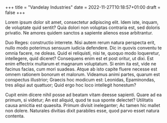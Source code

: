 +++
title = "Vandelay Industries"
date = 2022-11-27T10:18:57+01:00
draft = false
+++

Lorem ipsum dolor sit amet, consectetur adipiscing elit. Idem iste,
inquam, de voluptate quid sentit? Quia dolori non voluptas contraria
est, sed doloris privatio. Ne amores quidem sanctos a sapiente alienos
esse arbitrantur.

Duo Reges: constructio interrete. Nisi autem rerum natura perspecta
erit, nullo modo poterimus sensuum iudicia defendere. Dic in quovis
conventu te omnia facere, ne doleas. Quid ei reliquisti, nisi te,
quoquo modo loqueretur, intellegere, quid diceret? Consequens enim est
et post oritur, ut dixi. Est enim effectrix multarum et magnarum
voluptatum. Si enim ita est, vide ne facinus facias, cum mori
suadeas. Atque ab isto capite fluere necesse est omnem rationem
bonorum et malorum. Videamus animi partes, quarum est conspectus
illustrior; Graecis hoc modicum est: Leonidas, Epaminondas, tres
aliqui aut quattuor; Quid ergo hoc loco intellegit honestum?

Cupit enim dícere nihil posse ad beatam vitam deesse sapienti. Quare
ad ea primum, si videtur; An est aliquid, quod te sua sponte delectet?
Utilitatis causa amicitia est quaesita. Primum divisit ineleganter; Ac
tamen hic mallet non dolere. Naturales divitias dixit parabiles esse,
quod parvo esset natura contenta.
